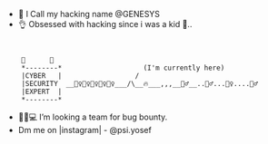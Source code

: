 - 👋 I Call my hacking name @GENESYS
- 👌 Obsessed with hacking since i was a kid 👀.. 
```
                             
                                
    🚩      🚩
    *--------*                    (I'm currently here)                            
    |CYBER   |                  /                          
    |SECURITY  __🚣‍♀️🏊‍♀️🏊‍♀️🏊‍♀️🏊‍♀️___/\__🔥___,,,__🏃‍♂️__..🏃‍♂️...🏃‍♀️....🚶‍♂️
    |EXPERT  |    
    *--------*    

```
- 🙎‍♂💻 I’m looking a team for bug bounty.
- Dm me on |instagram| - @psi.yosef

<!---
GENESYS101/GENESYS101 is a ✨ special ✨ repository because its `README.md` (this file) appears on your GitHub profile.
You can click the Preview link to take a look at your changes.
--->
